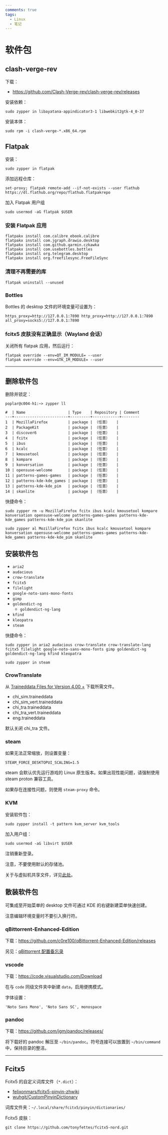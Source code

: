 ```yaml
---
comments: true
tags:
  - Linux
  - 笔记
---
```


# 软件包

## clash-verge-rev

下载：

- <https://github.com/Clash-Verge-rev/clash-verge-rev/releases>

安装依赖：

```
sudo zypper in libayatana-appindicator3-1 libwebkit2gtk-4_0-37
```

安装本体：

```
sudo rpm -i clash-verge-*.x86_64.rpm
```

## Flatpak

安装：

```
sudo zypper in flatpak
```

添加远程仓库：

```
set-proxy; flatpak remote-add --if-not-exists --user flathub https://dl.flathub.org/repo/flathub.flatpakrepo
```

加入 Flatpak 用户组

```
sudo usermod -aG flatpak $USER
```

### 安装 Flatpak 应用

```
flatpakx install com.calibre_ebook.calibre
flatpakx install com.jgraph.drawio.desktop
flatpakx install com.github.qarmin.czkawka
flatpakx install com.usebottles.bottles
flatpakx install org.telegram.desktop
flatpakx install org.freefilesync.FreeFileSync
```

### 清理不再需要的库

```
flatpak uninstall --unused
```

### Bottles

Bottles 的 desktop 文件的环境变量可设置为：

```
https_proxy=http://127.0.0.1:7890 http_proxy=http://127.0.0.1:7890 all_proxy=socks5://127.0.0.1:7890
```

### fcitx5 皮肤没有正确显示（Wayland 会话）

关闭所有 flatpak 应用，然后运行：

```shell
flatpak override --env=QT_IM_MODULE= --user
flatpak override --env=GTK_IM_MODULE= --user
```

----

## 删除软件包

删除并锁定：

```
poplar@c004-h1:~> zypper ll

#  | Name                   | Type    | Repository | Comment
---+------------------------+---------+------------+--------
1  | MozillaFirefox         | package | （任意）   | 
2  | PackageKit             | package | （任意）   | 
3  | discover6              | package | （任意）   | 
4  | fcitx                  | package | （任意）   | 
5  | ibus                   | package | （任意）   | 
6  | kcalc                  | package | （任意）   | 
7  | kmousetool             | package | （任意）   | 
8  | kompare                | package | （任意）   | 
9  | konversation           | package | （任意）   | 
10 | opensuse-welcome       | package | （任意）   | 
11 | patterns-games-games   | package | （任意）   | 
12 | patterns-kde-kde_games | package | （任意）   | 
13 | patterns-kde-kde_pim   | package | （任意）   | 
14 | skanlite               | package | （任意）   | 
```

快捷命令：

```
sudo zypper rm -u MozillaFirefox fcitx ibus kcalc kmousetool kompare konversation opensuse-welcome patterns-games-games patterns-kde-kde_games patterns-kde-kde_pim skanlite
```
```
sudo zypper al MozillaFirefox fcitx ibus kcalc kmousetool kompare konversation opensuse-welcome patterns-games-games patterns-kde-kde_games patterns-kde-kde_pim skanlite
```

## 安装软件包

- `aria2`
- `audacious`
- `crow-translate`
- `fcitx5`
- `filelight`
- `google-noto-sans-mono-fonts`
- `gimp`
- `goldendict-ng`
  - `goldendict-ng-lang`
- `kfind`
- `kleopatra`
- `steam`

快捷命令：

```
sudo zypper in aria2 audacious crow-translate crow-translate-lang fcitx5 filelight google-noto-sans-mono-fonts gimp goldendict-ng goldendict-ng-lang kfind kleopatra
```
```
sudo zypper in steam
```

### CrowTranslate

从 [Traineddata Files for Version 4.00 +](https://tesseract-ocr.github.io/tessdoc/Data-Files.html) 下载所需文件。

- chi_sim.traineddata
- chi_sim_vert.traineddata
- chi_tra.traineddata
- chi_tra_vert.traineddata
- eng.traineddata

默认关闭 chi_tra 文件。

### steam

如果无法正常缩放，则设置变量：

```
STEAM_FORCE_DESKTOPUI_SCALING=1.5
```

steam 会默认优先运行游戏的 Linux 原生版本。如果出现性能问题，请强制使用 steam proton 兼容工具。

如果存在连接性问题，则使用 `steam-proxy` 命令。

### KVM

安装软件包：

```
sudo zypper install -t pattern kvm_server kvm_tools
```

加入用户组：

```
sudo usermod -aG libvirt $USER
```

注销重新登录。

注意，不要使用默认的存储池。

关于与虚拟机共享文件，详见[此处]。

[此处]: https://zh.opensuse.org/KVM#.E4.B8.8E.E8.99.9A.E6.8B.9F.E6.9C.BA.E5.85.B1.E4.BA.AB.E6.96.87.E4.BB.B6

## 散装软件包

可集成至开始菜单的 desktop 文件可通过 KDE 的右键新建菜单快速创建。

注意编辑环境变量时不要引入换行符。

### qBittorrent-Enhanced-Edition

下载：<https://github.com/c0re100/qBittorrent-Enhanced-Edition/releases>

另见：[qBittorrent 配置备忘录](./../main/qbittorrent-conf.md)

### vscode

下载：<https://code.visualstudio.com/Download>

在与 `code` 同级文件夹中新建 `data`，启用便携模式。

字体设置：

```
'Noto Sans Mono', 'Noto Sans SC', monospace
```

### pandoc

下载：<https://github.com/jgm/pandoc/releases/>

将下载好的 pandoc 解压至 `~/bin/pandoc`。符号连接可以放置到 `~/bin/command` 中，保持目录的整洁。

----

## Fcitx5

Fcitx5 的自定义词库文件（`*.dict`）：

- [felixonmars/fcitx5-pinyin-zhwiki]
- [wuhgit/CustomPinyinDictionary]

[felixonmars/fcitx5-pinyin-zhwiki]: https://github.com/felixonmars/fcitx5-pinyin-zhwiki
[wuhgit/CustomPinyinDictionary]: https://github.com/wuhgit/CustomPinyinDictionary

词库文件夹：`~/.local/share/fcitx5/pinyin/dictionaries/`

Fcitx5 皮肤：

```
git clone https://github.com/tonyfettes/fcitx5-nord.git
```